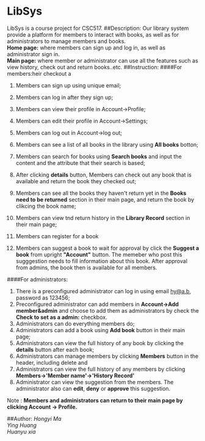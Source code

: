 # LibSys
LibSys is a course project for CSC517.
##Description:
Our library system provide a platform for members to interact with books, as well as for administrators to manage members and books.   
**Home page:** where members can sign up and log in, as well as administrator sign in.   
**Main page:** where member or administrator can use all the features such as view history, check out and return books..etc.
##Instruction:
####For members:heir checkout a
1. Members can sign up using unique email;
2. Members can log in after they sign up;
3. Members can view their profile in Account->Profile;
4. Members can edit their profile in Account->Settings;
5. Members can log out in Account->log out;
6. Members can see a list of all books in the library using **All books** botton;
7. Members can search for books using **Search books** and input the content and the attribute that their search is based;

8. After clicking **details** button, Members can check out any book that is available and return the book they checked out;
9. Members can see all the books they haven't return yet in the **Books need to be returned** section in their main page, and return the book by clikcing the book name;
10. Members can view tnd return history in the **Library Record** section in their main page;
11. Members can register for a book     
12. Members can suggest a book to wait for approval by click the **Suggest a book** from upright **"Account"** button. The memeber who post this sugggestion needs to fill information about this book. After approval from admins, the book then is available for all members. 


####For administrators:
1. There is a preconfigured administrator can log in using email hy@a.b, password as 123456;
2. Preconfigured administrator can add members in **Account->Add member&admin** and choose to add them as administrators by check the **Check to set as a admin:** checkbox. 
3. Administrators can do everything members do;
4. Administrators can add a book using **Add book** button in their main page;
5. Administrators can view the full history of any book by clicking the **details** button after each book;
6. Administrators can manage members by clicking **Members** button in the header, including delete and
7. Administrators can view the full history of any members by clicking **Members->'Member name'->'History Record'** 
8. Administrator can view the suggestion from the members. The administrator also can **edit**, **deny** or **approve** this suggestion. 

Note : **Members and administrators can return to their main page by clicking Account -> Profile.**

##Author:
*Hongyi Ma*   
*Ying Huang*    
*Huanyu xia*  


